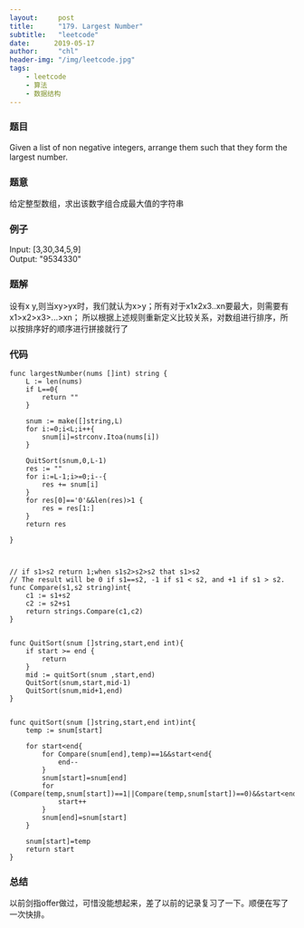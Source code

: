 ```yaml
---
layout:     post
title:      "179. Largest Number"
subtitle:   "leetcode"
date:      2019-05-17
author:     "chl"
header-img: "/img/leetcode.jpg"
tags:
    - leetcode
    - 算法
    - 数据结构
--- 
```


### 题目
Given a list of non negative integers, arrange them such that they form the largest number.

### 题意
给定整型数组，求出该数字组合成最大值的字符串

### 例子
Input: [3,30,34,5,9]  
Output: "9534330"

### 题解
设有x y,则当xy>yx时，我们就认为x>y；所有对于x1x2x3..xn要最大，则需要有x1>x2>x3>...>xn；
所以根据上述规则重新定义比较关系，对数组进行排序，所以按排序好的顺序进行拼接就行了

### 代码

```
func largestNumber(nums []int) string {
    L := len(nums)
    if L==0{
        return ""
    }
    
    snum := make([]string,L)
    for i:=0;i<L;i++{
        snum[i]=strconv.Itoa(nums[i])
    }
    
    QuitSort(snum,0,L-1)
    res := ""
    for i:=L-1;i>=0;i--{
        res += snum[i]
    }
    for res[0]=='0'&&len(res)>1 {
        res = res[1:]
    }
    return res
    
}



// if s1>s2 return 1;when s1s2>s2>s2 that s1>s2
// The result will be 0 if s1==s2, -1 if s1 < s2, and +1 if s1 > s2.
func Compare(s1,s2 string)int{
    c1 := s1+s2
    c2 := s2+s1
    return strings.Compare(c1,c2)
}


func QuitSort(snum []string,start,end int){
    if start >= end {
        return
    }
    mid := quitSort(snum ,start,end)
    QuitSort(snum,start,mid-1)
    QuitSort(snum,mid+1,end)
}


func quitSort(snum []string,start,end int)int{
    temp := snum[start]
    
    for start<end{
        for Compare(snum[end],temp)==1&&start<end{
            end--
        }
        snum[start]=snum[end]
        for (Compare(temp,snum[start])==1||Compare(temp,snum[start])==0)&&start<end{
            start++
        }
        snum[end]=snum[start]
    }
    
    snum[start]=temp
    return start
}
```
### 总结
以前剑指offer做过，可惜没能想起来，差了以前的记录复习了一下。顺便在写了一次快排。